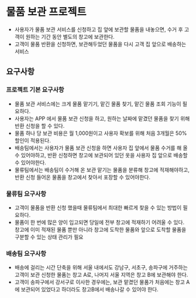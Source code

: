 # 물품 보관 프로젝트

- 사용자가 물품 보관 서비스를 신청하고 집 앞에 보관할 물품을 내놓으면, 수거 후 고객이 원하는 기간 동안 별도의 창고에 보관한다.
- 고객이 물품 반환을 신청하면, 보관해두었던 물품을 다시 고객 집 앞으로 배송하는 서비스

## 요구사항

### 프로젝트 기본 요구사항

- 물품 보관 서비스에는 크게 물품 맡기기, 맡긴 물품 찾기, 맡긴 물품 조회 기능이 필요하다.
- 사용자는 APP 에서 물품 보관 신청을 하고, 원하는 날짜에 맡겼던 물품을 찾기 위해 반환 신청을 할 수 있다.
- 물품 하나 당 보관 비용은 월 1,000원이고 사용자 확보를 위해 처음 3개월은 50%할인이 적용된다.
- 배송팀에서는 사용자가 물품 보관 신청을 하면 사용자 집 앞에서 물품 수거를 해 올 수 있어야하고, 반환 신청하면 창고에 보관되어 있던 옷을 사용자 집 앞으로 배송할 수 있어야한다.
- 물류팀에서는 배송팀이 수거해 온 보관 맡기는 물품을 분류해 창고에 적재해야하고, 반환 신청 들어온 물품을 창고에서 찾아서 포장할 수 있어야한다.

### 물류팀 요구사항

- 고객이 물품을 반환 신청 했을때 물류팀에서 최대한 빠르게 찾을 수 있는 방법이 필요하다.
- 물품이 한 번에 많은 양이 입고되면 당일에 전부 창고에 적재하기 어려울 수 있다. 창고에 이미 적재된 물품 뿐만 아니라 창고에 도착한 물품와 앞으로 도착할 물품을 구분할 수 있는 상태 관리가 필요

### 배송팀 요구사항

- 배송에 걸리는 시간 단축을 위해 서울 내에서도 강남구, 서초구, 송파구에 거주하는 고객이 보관 신청한 물품는 창고 A로, 나머지 서울 지역은 창고 B에 보관해야 한다.
- 고객이 송파구에서 강서구로 이사한 경우에는, 보관 맡겼던 물품가 처음에는 창고 A에 보관되어 있었다고 하더라도 창고B에서 배송나갈 수 있어야 한다.

